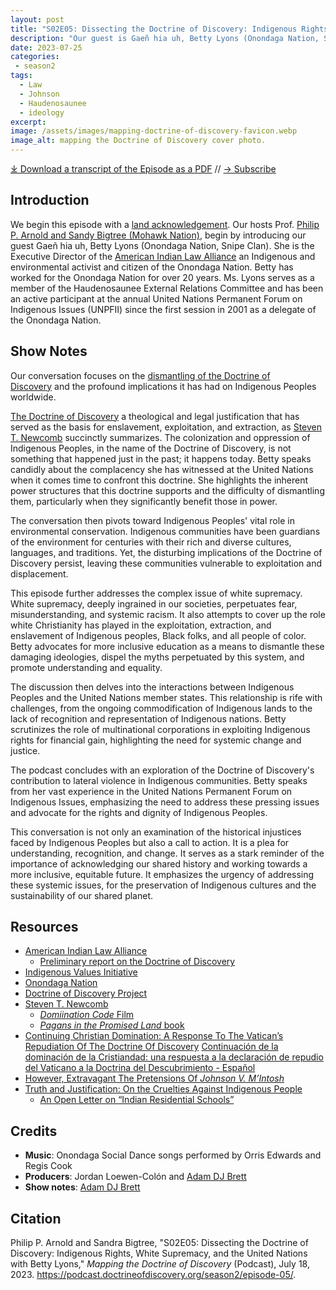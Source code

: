 ```yaml
---
layout: post
title: "S02E05: Dissecting the Doctrine of Discovery: Indigenous Rights, White Supremacy, and the United Nations with Betty Lyons"
description: "Our guest is Gaeñ hia uh, Betty Lyons (Onondaga Nation, Snipe Clan). Executive Director of the American Indian Law Alliance. She is an Indigenous and environmental activist and citizen of the Onondaga Nation. Betty has worked for the Onondaga Nation for over 20 years. Ms. Lyons serves as a member of the Haudenosaunee External Relations Committee and has been an active participant at the annual United Nations Permanent Forum on Indigenous Issues (UNPFII) since the first session in 2001 as a delegate of the Onondaga Nation."
date: 2023-07-25
categories: 
 - season2
tags: 
  - Law
  - Johnson
  - Haudenosaunee
  - ideology
excerpt: 
image: /assets/images/mapping-doctrine-of-discovery-favicon.webp
image_alt: mapping the Doctrine of Discovery cover photo.
---
```


<div id="buzzsprout-player-13260217"></div><script src="https://www.buzzsprout.com/1926214/13260217-s02e05-dissecting-the-doctrine-of-discovery-indigenous-rights-white-supremacy-and-the-united-nations-with-betty-lyons.js?container_id=buzzsprout-player-13260217&player=small" type="text/javascript" charset="utf-8"></script>

[⤓ Download a transcript of the Episode as a PDF](/assets/pdfs/S02E05-Dissecting-the-Doctrine-of-Discovery-Betty-Lyons-TRANSCRIPT.pdf) // [→ Subscribe](/subscribe/)
  

Introduction
------------

We begin this episode with a [land acknowledgement](https://podcast.doctrineofdiscovery.org/land/). Our hosts Prof. [Philip P. Arnold and Sandy Bigtree (Mohawk Nation)](https://indigenousvalues.org/about/our-team/), begin by introducing our guest Gaeñ hia uh, Betty Lyons (Onondaga Nation, Snipe Clan). She is the Executive Director of the [American Indian Law Alliance](https://aila.ngo/) an Indigenous and environmental activist and citizen of the Onondaga Nation. Betty has worked for the Onondaga Nation for over 20 years. Ms. Lyons serves as a member of the Haudenosaunee External Relations Committee and has been an active participant at the annual United Nations Permanent Forum on Indigenous Issues (UNPFII) since the first session in 2001 as a delegate of the Onondaga Nation.

Show Notes
----------

Our conversation focuses on the [dismantling of the Doctrine of Discovery](https://aila.ngo/issues/doctrine-of-discovery/) and the profound implications it has had on Indigenous Peoples worldwide.

[The Doctrine of Discovery](https://doctrineofdiscovery.org/what-is-the-doctrine-of-discovery/) a theological and legal justification that has served as the basis for enslavement, exploitation, and extraction, as [Steven T. Newcomb](https://originalfreenations.com/) succinctly summarizes. The colonization and oppression of Indigenous Peoples, in the name of the Doctrine of Discovery, is not something that happened just in the past; it happens today. Betty speaks candidly about the complacency she has witnessed at the United Nations when it comes time to confront this doctrine. She highlights the inherent power structures that this doctrine supports and the difficulty of dismantling them, particularly when they significantly benefit those in power.

The conversation then pivots toward Indigenous Peoples' vital role in environmental conservation. Indigenous communities have been guardians of the environment for centuries with their rich and diverse cultures, languages, and traditions. Yet, the disturbing implications of the Doctrine of Discovery persist, leaving these communities vulnerable to exploitation and displacement.

This episode further addresses the complex issue of white supremacy. White supremacy, deeply ingrained in our societies, perpetuates fear, misunderstanding, and systemic racism. It also attempts to cover up the role white Christianity has played in the exploitation, extraction, and enslavement of Indigenous peoples, Black folks, and all people of color. Betty advocates for more inclusive education as a means to dismantle these damaging ideologies, dispel the myths perpetuated by this system, and promote understanding and equality.

The discussion then delves into the interactions between Indigenous Peoples and the United Nations member states. This relationship is rife with challenges, from the ongoing commodification of Indigenous lands to the lack of recognition and representation of Indigenous nations. Betty scrutinizes the role of multinational corporations in exploiting Indigenous rights for financial gain, highlighting the need for systemic change and justice.

The podcast concludes with an exploration of the Doctrine of Discovery's contribution to lateral violence in Indigenous communities. Betty speaks from her vast experience in the United Nations Permanent Forum on Indigenous Issues, emphasizing the need to address these pressing issues and advocate for the rights and dignity of Indigenous Peoples.

This conversation is not only an examination of the historical injustices faced by Indigenous Peoples but also a call to action. It is a plea for understanding, recognition, and change. It serves as a stark reminder of the importance of acknowledging our shared history and working towards a more inclusive, equitable future. It emphasizes the urgency of addressing these systemic issues, for the preservation of Indigenous cultures and the sustainability of our shared planet.

## Resources
- [American Indian Law Alliance](https://aila.ngo)
    - [Preliminary report on the Doctrine of Discovery](https://aila.ngo/wp-content/uploads/2010/09/DOD5.pdf)
- [Indigenous Values Initiative](https://indigenousvalues.org)
- [Onondaga Nation](https://www.onondaganation.org/)
- [Doctrine of Discovery Project](https://doctrineofdiscovery.org)
- [Steven T. Newcomb](https://originalfreenations.com/)
    - [*Domiination Code* Film](https://vimeo.com/ondemand/dominationcode)
    - [*Pagans in the Promised Land* book](https://www.chicagoreviewpress.com/pagans-in-the-promised-land-products-9781555916428.php)
- [Continuing Christian Domination: A Response To The Vatican’s Repudiation Of The Doctrine Of Discovery](https://www.aprilonline.org/continuing-christian-domination/)
    [Continuación de la dominación de la Cristiandad: una respuesta a la declaración de repudio del Vaticano a la Doctrina del Descubrimiento - Español](https://doctrineofdiscovery.org/blog/continuacion-dominacion/)
- [However, Extravagant The Pretensions Of *Johnson V. M’Intosh*](https://canopyforum.org/2023/03/23/however-extravagant-the-pretensions-of-johnson-v-mintosh/)
- [Truth and Justification: On the Cruelties Against Indigenous People](https://www.thenation.com/article/society/indigenous-residential-boarding-schools-canada/)
    - [An Open Letter on “Indian Residential Schools”](https://aila.ngo/an-open-letter-on-indian-residential-schools/)

## Credits

- **Music**: Onondaga Social Dance songs performed by Orris Edwards and Regis Cook
- **Producers**: Jordan Loewen-Colón and [Adam DJ Brett](https://adamdjbrett.com)
- **Show notes**: [Adam DJ Brett](https://adamdjbrett.com)

## Citation

Philip P. Arnold and Sandra Bigtree, "S02E05: Dissecting the Doctrine of Discovery: Indigenous Rights, White Supremacy, and the United Nations with Betty Lyons," _Mapping the Doctrine of Discovery_ (Podcast), July 18, 2023. <https://podcast.doctrineofdiscovery.org/season2/episode-05/>.

